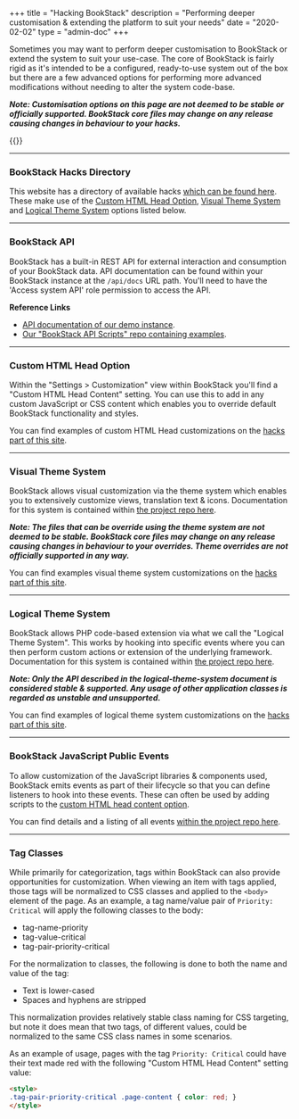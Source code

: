 +++
title = "Hacking BookStack"
description = "Performing deeper customisation & extending the platform to suit your needs"
date = "2020-02-02"
type = "admin-doc"
+++

Sometimes you may want to perform deeper customisation to BookStack or extend the system to suit your use-case. The core of BookStack is fairly rigid as it's intended to be a configured, ready-to-use system out of the box but there are a few advanced options for performing more advanced modifications without needing to alter the system code-base.

_**Note: Customisation options on this page are not deemed to be stable or officially supported. BookStack core files may change on any release causing changes in behaviour to your hacks.**_

{{<toc>}}

---

### BookStack Hacks Directory

This website has a directory of available hacks [which can be found here](/hacks/).
These make use of the [Custom HTML Head Option](#custom-html-head-option), [Visual Theme System](#visual-theme-system) and [Logical Theme System](#logical-theme-system) options listed below.

---

### BookStack API

BookStack has a built-in REST API for external interaction and consumption of your BookStack data. API documentation can be found within your BookStack instance at the `/api/docs` URL path. You'll need to have the 'Access system API' role permission to access the API.

**Reference Links**

- [API documentation of our demo instance](https://demo.bookstackapp.com/api/docs).
- [Our "BookStack API Scripts" repo containing examples](https://github.com/BookStackApp/api-scripts).

---

### Custom HTML Head Option

Within the "Settings > Customization" view within BookStack you'll find a "Custom HTML Head Content" setting. You can use this to add in any custom JavaScript or CSS content which enables you to override default BookStack functionality and styles.

You can find examples of custom HTML Head customizations on the [hacks part of this site](/hacks/).

---

### Visual Theme System

BookStack allows visual customization via the theme system which enables you to extensively customize views, translation text & icons.
Documentation for this system is contained within [the project repo here](https://github.com/BookStackApp/BookStack/blob/development/dev/docs/visual-theme-system.md).

_**Note: The files that can be override using the theme system are not deemed to be stable. BookStack core files may change on any release causing changes in behaviour to your overrides. Theme overrides are not officially supported in any way.**_

You can find examples visual theme system customizations on the [hacks part of this site](/hacks/).

---

### Logical Theme System

BookStack allows PHP code-based extension via what we call the "Logical Theme System". 
This works by hooking into specific events where you can then perform custom actions or extension of the underlying framework.
Documentation for this system is contained within [the project repo here](https://github.com/BookStackApp/BookStack/blob/development/dev/docs/logical-theme-system.md).

_**Note: Only the API described in the logical-theme-system document is considered stable & supported. Any usage of other application classes is regarded as unstable and unsupported.**_

You can find examples of logical theme system customizations on the [hacks part of this site](/hacks/).

---

<a id="bookstack-editor-events" data-info="Anchor here for backwards compatibility of existing links"></a>

### BookStack JavaScript Public Events

To allow customization of the JavaScript libraries & components used, BookStack emits events as part of their lifecycle
so that you can define listeners to hook into these events. These can often be used by adding scripts to the 
[custom HTML head content option](#custom-html-head-option).

You can find details and a listing of all events [within the project repo here](https://github.com/BookStackApp/BookStack/blob/development/dev/docs/javascript-public-events.md).

---

### Tag Classes

While primarily for categorization, tags within BookStack can also provide opportunities for customization.
When viewing an item with tags applied, those tags will be normalized to CSS classes and applied to the `<body>` element of the page. As an example, a tag name/value pair of `Priority: Critical` will apply the following classes to the body:

- tag-name-priority
- tag-value-critical
- tag-pair-priority-critical

For the normalization to classes, the following is done to both the name and value of the tag:

- Text is lower-cased
- Spaces and hyphens are stripped

This normalization provides relatively stable class naming for CSS targeting, but note it does mean that two tags, of different values, could be normalized to the same CSS class names in some scenarios.

As an example of usage, pages with the tag `Priority: Critical` could have their text made red with the following "Custom HTML Head Content" setting value:

```html
<style>
.tag-pair-priority-critical .page-content { color: red; }
</style>
```